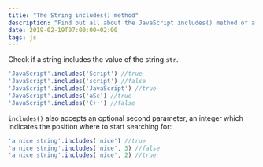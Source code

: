 ```yaml
---
title: "The String includes() method"
description: "Find out all about the JavaScript includes() method of a string"
date: 2019-02-19T07:00:00+02:00
tags: js
---
```


Check if a string includes the value of the string `str`.

```js
'JavaScript'.includes('Script') //true
'JavaScript'.includes('script') //false
'JavaScript'.includes('JavaScript') //true
'JavaScript'.includes('aSc') //true
'JavaScript'.includes('C++') //false
```

`includes()` also accepts an optional second parameter, an integer which indicates the position where to start searching for:

```js
'a nice string'.includes('nice') //true
'a nice string'.includes('nice', 3) //false
'a nice string'.includes('nice', 2) //true
```